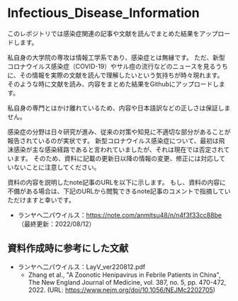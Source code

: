 # Infectious_Disease_Information
このレポジトリでは感染症関連の記事や文献を読んでまとめた結果をアップロードします。

私自身の大学院の専攻は情報工学系であり、感染症とは無縁です。
ただ、新型コロナウイルス感染症（COVID-19）やサル痘の流行などのニュースを見るうちに、その情報を実際の文献を読んで理解したいという気持ちが時々現れます。
そのような時に文献を読み、内容をまとめた結果をGithubにアップロードします。

私自身の専門とはかけ離れているため、内容や日本語訳などの正しさは保証しません。

感染症の分野は日々研究が進み、従来の対策や知見に不適切な部分があることが報告されているのが実状です。
新型コロナウイルス感染症について、最初は飛沫感染が主な感染経路であると言われていましたが、それは現在では否定されています。
そのため、資料に記載の更新日以降の情報の変更、修正には対応していないことに注意してください。

資料の内容を説明したnote記事のURLを以下に示します。
もし、資料の内容に不備がある場合は、下記のURLから閲覧できるnote記事のコメントで指摘していただけますと幸いです。
- ランヤへ二パウイルス：https://note.com/anmitsu48/n/n4f3f33cc88be （最終更新：2022/08/12）

## 資料作成時に参考にした文献
- ランヤへ二パウイルス：LayV_ver220812.pdf
  - Zhang et al., "A Zoonotic Henipavirus in Febrile Patients in China", The New England Journal of Medicine, vol. 387, no. 5, pp. 470-472, 2022. 
  (URL: https://www.nejm.org/doi/10.1056/NEJMc2202705)
